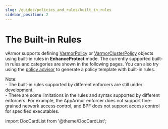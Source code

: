```yaml
---
slug: /guides/policies_and_rules/built_in_rules
sidebar_position: 2
---
```



# The Built-in Rules

vArmor supports defining [VarmorPolicy](../../getting_started/usage_instructions#varmorpolicy) or [VarmorClusterPolicy](../../getting_started/usage_instructions#varmorclusterpolicy) objects using built-in rules in **EnhanceProtect** mode. The currently supported built-in rules and categories are shown in the following pages. You can also try using the [policy advisor](guides/policy_advisor.md) to generate a policy template with built-in rules.

Note:<br />- The built-in rules supported by different enforcers are still under development.<br />- There are some limitations in the rules and syntax supported by different enforcers. For example, the AppArmor enforcer does not support fine-grained network access control, and BPF does not support access control for specified executables.<br />

import DocCardList from '@theme/DocCardList';

<DocCardList />